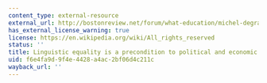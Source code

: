 ```yaml
---
content_type: external-resource
external_url: http://bostonreview.net/forum/what-education/michel-degraff-michel-degraff-responds-danielle-allen
has_external_license_warning: true
license: https://en.wikipedia.org/wiki/All_rights_reserved
status: ''
title: Linguistic equality is a precondition to political and economic equity
uid: f6e4fa9d-9f4e-4428-a4ac-2bf06d4c211c
wayback_url: ''
---
```


